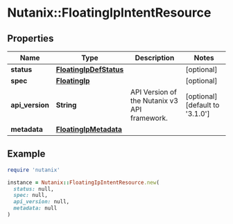 # Nutanix::FloatingIpIntentResource

## Properties

| Name | Type | Description | Notes |
| ---- | ---- | ----------- | ----- |
| **status** | [**FloatingIpDefStatus**](FloatingIpDefStatus.md) |  | [optional] |
| **spec** | [**FloatingIp**](FloatingIp.md) |  | [optional] |
| **api_version** | **String** | API Version of the Nutanix v3 API framework. | [optional][default to &#39;3.1.0&#39;] |
| **metadata** | [**FloatingIpMetadata**](FloatingIpMetadata.md) |  |  |

## Example

```ruby
require 'nutanix'

instance = Nutanix::FloatingIpIntentResource.new(
  status: null,
  spec: null,
  api_version: null,
  metadata: null
)
```

